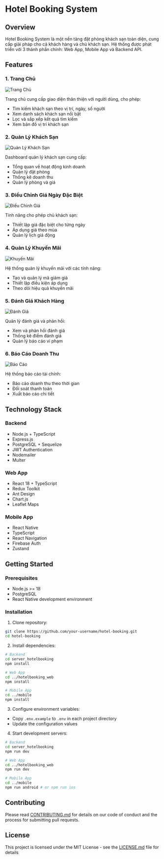 # Hotel Booking System

## Overview
Hotel Booking System là một nền tảng đặt phòng khách sạn toàn diện, cung cấp giải pháp cho cả khách hàng và chủ khách sạn. Hệ thống được phát triển với 3 thành phần chính: Web App, Mobile App và Backend API.

## Features

### 1. Trang Chủ
![Trang Chủ](https://github.com/user-attachments/assets/6a3ca1d7-18d7-4ec7-834a-4282a675bfa3)

Trang chủ cung cấp giao diện thân thiện với người dùng, cho phép:
- Tìm kiếm khách sạn theo vị trí, ngày, số người
- Xem danh sách khách sạn nổi bật
- Lọc và sắp xếp kết quả tìm kiếm
- Xem bản đồ vị trí khách sạn

### 2. Quản Lý Khách Sạn
![Quản Lý Khách Sạn](https://github.com/user-attachments/assets/d652f9d2-94a9-4ee0-bd86-4ba10d5cde88)

Dashboard quản lý khách sạn cung cấp:
- Tổng quan về hoạt động kinh doanh
- Quản lý đặt phòng
- Thống kê doanh thu
- Quản lý phòng và giá

### 3. Điều Chỉnh Giá Ngày Đặc Biệt
![Điều Chỉnh Giá](https://github.com/user-attachments/assets/bbb87a43-23f7-463b-9be0-fe922dcd1f07)

Tính năng cho phép chủ khách sạn:
- Thiết lập giá đặc biệt cho từng ngày
- Áp dụng giá theo mùa
- Quản lý lịch giá động

### 4. Quản Lý Khuyến Mãi
![Khuyến Mãi](https://github.com/user-attachments/assets/2a812ad2-fdea-4e79-a711-5ec094034e76)

Hệ thống quản lý khuyến mãi với các tính năng:
- Tạo và quản lý mã giảm giá
- Thiết lập điều kiện áp dụng
- Theo dõi hiệu quả khuyến mãi

### 5. Đánh Giá Khách Hàng
![Đánh Giá](https://github.com/user-attachments/assets/f9324297-9658-42ba-ac29-8a4f80139416)

Quản lý đánh giá và phản hồi:
- Xem và phản hồi đánh giá
- Thống kê điểm đánh giá
- Quản lý báo cáo vi phạm

### 6. Báo Cáo Doanh Thu
![Báo Cáo](https://github.com/user-attachments/assets/70cd0d6b-376c-45b7-b426-d410daca3a2c)

Hệ thống báo cáo tài chính:
- Báo cáo doanh thu theo thời gian
- Đối soát thanh toán
- Xuất báo cáo chi tiết

## Technology Stack

### Backend
- Node.js + TypeScript
- Express.js
- PostgreSQL + Sequelize
- JWT Authentication
- Nodemailer
- Multer

### Web App
- React 18 + TypeScript
- Redux Toolkit
- Ant Design
- Chart.js
- Leaflet Maps

### Mobile App
- React Native
- TypeScript
- React Navigation
- Firebase Auth
- Zustand

## Getting Started

### Prerequisites
- Node.js >= 18
- PostgreSQL
- React Native development environment

### Installation

1. Clone repository:
```bash
git clone https://github.com/your-username/hotel-booking.git
cd hotel-booking
```

2. Install dependencies:
```bash
# Backend
cd server_hotelbooking
npm install

# Web App
cd ../hotelbooking_web
npm install

# Mobile App
cd ../mobile
npm install
```

3. Configure environment variables:
- Copy `.env.example` to `.env` in each project directory
- Update the configuration values

4. Start development servers:
```bash
# Backend
cd server_hotelbooking
npm run dev

# Web App
cd ../hotelbooking_web
npm run dev

# Mobile App
cd ../mobile
npm run android # or npm run ios
```

## Contributing
Please read [CONTRIBUTING.md](CONTRIBUTING.md) for details on our code of conduct and the process for submitting pull requests.

## License
This project is licensed under the MIT License - see the [LICENSE.md](LICENSE.md) file for details
